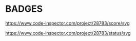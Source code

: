 # BADGES #

https://www.code-inspector.com/project/28783/score/svg

https://www.code-inspector.com/project/28783/status/svg
